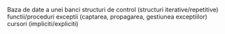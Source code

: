 Baza de date a unei banci
structuri de control (structuri iterative/repetitive)
functii/proceduri
exceptii (captarea, propagarea, gestiunea exceptiilor)
cursori (impliciti/expliciti)
